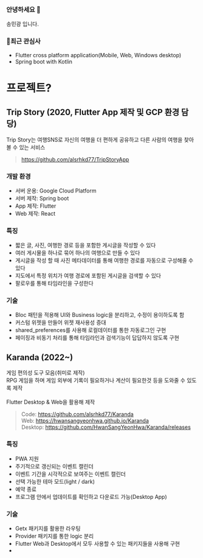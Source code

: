 ### 안녕하세요 👋
송민광 입니다.

### 🎯최근 관심사
 - Flutter cross platform application(Mobile, Web, Windows desktop)
 - Spring boot with Kotlin

# 프로젝트?

## Trip Story (2020, Flutter App 제작 및 GCP 환경 담당)
Trip Story는 여행SNS로 자신의 여행을 더 편하게 공유하고 다른 사람의 여행을 찾아볼 수 있는 서비스
> https://github.com/alsrhkd77/TripStoryApp

### 개발 환경
 - 서버 운용: Google Cloud Platform
 - 서버 제작: Spring boot
 - App 제작: Flutter
 - Web 제작: React

### 특징
 - 짧은 글, 사진, 여행한 경로 등을 포함한 게시글을 작성할 수 있다
 - 여러 게시물을 하나로 묶어 하나의 여행으로 만들 수 있다
 - 게시글을 작성 할 때 사진 메타데이터를 통해 여행한 경로를 자동으로 구성해줄 수 있다
 - 지도에서 특정 위치가 여행 경로에 포함된 게시글을 검색할 수 있다
 - 팔로우를 통해 타임라인을 구성한다
### 기술
 - Bloc 패턴을 적용해 UI와 Business logic을 분리하고, 수정이 용이하도록 함
 - 커스텀 위젯을 만들어 위젯 재사용성 증대
 - shared_preferences를 사용해 로컬데이터를 통한 자동로그인 구현
 - 페이징과 비동기 처리를 통해 타임라인과 검색기능이 답답하지 않도록 구현


## Karanda (2022~)
게임 편의성 도구 모음(취미로 제작)<br/>
RPG 게임을 하며 게임 외부에 기록이 필요하거나 계산이 필요한것 등을 도와줄 수 있도록 제작<br/><br/>
Flutter Desktop & Web을 활용해 제작
> Code: https://github.com/alsrhkd77/Karanda<br/>
> Web: https://hwansangyeonhwa.github.io/Karanda<br/>
> Desktop: https://github.com/HwanSangYeonHwa/Karanda/releases

### 특징
 - PWA 지원
 - 주기적으로 갱신되는 이벤트 캘린더
 - 이벤트 기간을 시각적으로 보여주는 이벤트 캘린더
 - 선택 가능한 테마 모드(light / dark)
 - 예약 종료
 - 프로그램 안에서 업데이트를 확인하고 다운로드 가능(Desktop App)
### 기술
 - Getx 패키지를 활용한 라우팅
 - Provider 패키지를 통한 logic 분리
 - Flutter Web과 Desktop에서 모두 사용할 수 있는 패키지들을 사용해 구현
 - 
<!--
**alsrhkd77/alsrhkd77** is a ✨ _special_ ✨ repository because its `README.md` (this file) appears on your GitHub profile.

Here are some ideas to get you started:

- 🔭 I’m currently working on ...
- 🌱 I’m currently learning ...
- 👯 I’m looking to collaborate on ...
- 🤔 I’m looking for help with ...
- 💬 Ask me about ...
- 📫 How to reach me: ...
- 😄 Pronouns: ...
- ⚡ Fun fact: ...
-->
